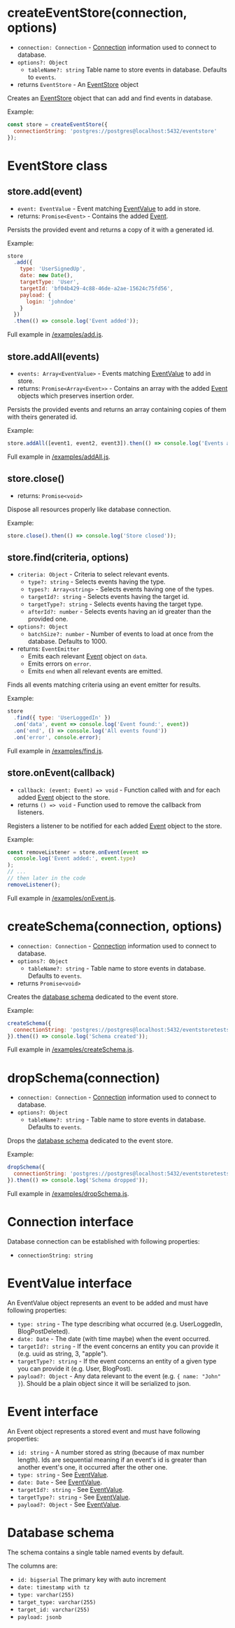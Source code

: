 # createEventStore(connection, options)

* `connection: Connection` - [Connection] information used to connect to database.
* `options?: Object`
  * `tableName?: string` Table name to store events in database. Defaults to `events`.
* returns `EventStore` - An [EventStore] object

Creates an [EventStore] object that can add and find events in database.

Example:

```javascript
const store = createEventStore({
  connectionString: 'postgres://postgres@localhost:5432/eventstore'
});
```

# EventStore class

## store.add(event)

* `event: EventValue` - Event matching [EventValue] to add in store.
* returns: `Promise<Event>` - Contains the added [Event].

Persists the provided event and returns a copy of it with a generated id.

Example:

```javascript
store
  .add({
    type: 'UserSignedUp',
    date: new Date(),
    targetType: 'User',
    targetId: 'bf04b429-4c88-46de-a2ae-15624c75fd56',
    payload: {
      login: 'johndoe'
    }
  })
  .then(() => console.log('Event added'));
```

Full example in [/examples/add.js](/examples/add.js).

## store.addAll(events)

* `events: Array<EventValue>` - Events matching [EventValue] to add in store.
* returns: `Promise<Array<Event>>` - Contains an array with the added [Event] objects which preserves insertion order.

Persists the provided events and returns an array containing copies of them with theirs generated id.

Example:

```javascript
store.addAll([event1, event2, event3]).then(() => console.log('Events added'));
```

Full example in [/examples/addAll.js](/examples/addAll.js).

## store.close()

* returns: `Promise<void>`

Dispose all resources properly like database connection.

Example:

```javascript
store.close().then(() => console.log('Store closed'));
```

## store.find(criteria, options)

* `criteria: Object` - Criteria to select relevant events.
  * `type?: string` - Selects events having the type.
  * `types?: Array<string>` - Selects events having one of the types.
  * `targetId?: string` - Selects events having the target id.
  * `targetType?: string` - Selects events having the target type.
  * `afterId?: number` - Selects events having an id greater than the provided one.
* `options?: Object`
  * `batchSize?: number` - Number of events to load at once from the database. Defaults to 1000.
* returns: `EventEmitter`
  * Emits each relevant [Event] object on `data`.
  * Emits errors on `error`.
  * Emits `end` when all relevant events are emitted.

Finds all events matching criteria using an event emitter for results.

Example:

```javascript
store
  .find({ type: 'UserLoggedIn' })
  .on('data', event => console.log('Event found:', event))
  .on('end', () => console.log('All events found'))
  .on('error', console.error);
```

Full example in [/examples/find.js](/examples/find.js).

## store.onEvent(callback)

* `callback: (event: Event) => void` - Function called with and for each added [Event] object to the store.
* returns `() => void` - Function used to remove the callback from listeners.

Registers a listener to be notified for each added [Event] object to the store.

Example:

```javascript
const removeListener = store.onEvent(event =>
  console.log('Event added:', event.type)
);
// ...
// then later in the code
removeListener();
```

Full example in [/examples/onEvent.js](/examples/onEvent.js).

# createSchema(connection, options)

* `connection: Connection` - [Connection] information used to connect to database.
* `options?: Object`
  * `tableName?: string` - Table name to store events in database. Defaults to `events`.
* returns `Promise<void>`

Creates the [database schema] dedicated to the event store.

Example:

```javascript
createSchema({
  connectionString: 'postgres://postgres@localhost:5432/eventstoretests'
}).then(() => console.log('Schema created'));
```

Full example in [/examples/createSchema.js](/examples/createSchema.js).

# dropSchema(connection)

* `connection: Connection` - [Connection] information used to connect to database.
* `options?: Object`
  * `tableName?: string` - Table name to store events in database. Defaults to `events`.

Drops the [database schema] dedicated to the event store.

Example:

```javascript
dropSchema({
  connectionString: 'postgres://postgres@localhost:5432/eventstoretests'
}).then(() => console.log('Schema dropped'));
```

Full example in [/examples/dropSchema.js](/examples/dropSchema.js).

# Connection interface

Database connection can be established with following properties:

* `connectionString: string`

# EventValue interface

An EventValue object represents an event to be added and must have following properties:

* `type: string` - The type describing what occurred (e.g. UserLoggedIn, BlogPostDeleted).
* `date: Date` - The date (with time maybe) when the event occurred.
* `targetId?: string` - If the event concerns an entity you can provide it (e.g. uuid as string, 3, "apple").
* `targetType?: string` - If the event concerns an entity of a given type you can provide it (e.g. User, BlogPost).
* `payload?: Object` - Any data relevant to the event (e.g. `{ name: "John" }`). Should be a plain object since it will be serialized to json.

# Event interface

An Event object represents a stored event and must have following properties:

* `id: string` - A number stored as string (because of max number length). Ids are sequential meaning if an event's id is greater than another event's one, it occurred after the other one.
* `type: string` - See [EventValue].
* `date: Date` - See [EventValue].
* `targetId?: string` - See [EventValue].
* `targetType?: string` - See [EventValue].
* `payload?: Object` - See [EventValue].

# Database schema

The schema contains a single table named events by default.

The columns are:

* `id: bigserial` The primary key with auto increment
* `date: timestamp with tz`
* `type: varchar(255)`
* `target_type: varchar(255)`
* `target_id: varchar(255)`
* `payload: jsonb`

[eventstore]: #eventstore-class
[connection]: #connection-interface
[eventvalue]: #eventvalue-interface
[event]: #event-interface
[database schema]: #database-schema
